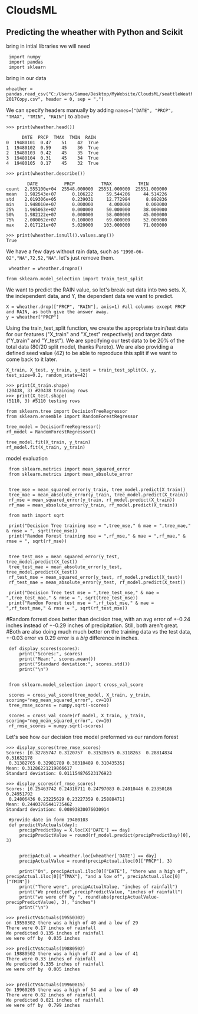 # CloudsML
## Predicting the wheather with Python and Scikit



bring in intial libraries we will need
```
 import numpy
 import pandas
 import sklearn
 ```

bring in our data
 ```
 wheather = pandas.read_csv("C:/Users/Samue/Desktop/MyWebsite/CloudsML/seattleWeather_1948-2017Copy.csv", header = 0, sep = ",")
```
 We can specify headers manually by adding `names=["DATE", "PRCP", "TMAX", "TMIN", "RAIN"]` to above

```
>>> print(wheather.head())

      DATE  PRCP  TMAX  TMIN  RAIN
0  19480101  0.47    51    42  True
1  19480102  0.59    45    36  True
2  19480103  0.42    45    35  True
3  19480104  0.31    45    34  True
4  19480105  0.17    45    32  True
```


```
>>> print(wheather.describe())

        DATE          PRCP          TMAX          TMIN
count  2.555100e+04  25548.000000  25551.000000  25551.000000
mean   1.982543e+07      0.106222     59.544206     44.514226
std    2.019306e+05      0.239031     12.772984      8.892836
min    1.948010e+07      0.000000      4.000000      0.000000
25%    1.965063e+07      0.000000     50.000000     38.000000
50%    1.982122e+07      0.000000     58.000000     45.000000
75%    2.000062e+07      0.100000     69.000000     52.000000
max    2.017121e+07      5.020000    103.000000     71.000000
```


```
>>> print(wheather.isnull().values.any())
True
```

 We have a few days without rain data, such as `"1998-06-02","NA",72,52,"NA"`. let's just remove them.

```
 wheather = wheather.dropna()
 ```


 ```
 from sklearn.model_selection import train_test_split
 ```
 We want to predict the RAIN value, so let's break out data into two sets.
 X, the independent data, and Y, the dependent data we want to predict.
 ```
 X = wheather.drop(["PRCP", "RAIN"], axis=1) #all columns except PRCP and RAIN, as both give the answer away.
 y = wheather["PRCP"]
 ```

 Using the train_test_split function, we create the appropriate train/test data for our features ("X_train" and "X_test" respectively) and target data ("Y_train" and "Y_test"). We are specifying our test data to be 20% of the total data (80/20 split model, thanks Pareto).
 We are also providing a defined seed value (42) to be able to reproduce this split if we want to come back to it later.

 ```
 X_train, X_test, y_train, y_test = train_test_split(X, y, test_size=0.2, random_state=42)

>>> print(X_train.shape)
(20438, 3) #20438 training rows
>>> print(X_test.shape)
(5110, 3) #5110 testing rows
 ```



 ```
 from sklearn.tree import DecisionTreeRegressor
 from sklearn.ensemble import RandomForestRegressor

 tree_model = DecisionTreeRegressor()
 rf_model = RandomForestRegressor()

 tree_model.fit(X_train, y_train)
 rf_model.fit(X_train, y_train)
 ```



 model evaluation

```
 from sklearn.metrics import mean_squared_error
 from sklearn.metrics import mean_absolute_error


 tree_mse = mean_squared_error(y_train, tree_model.predict(X_train))
 tree_mae = mean_absolute_error(y_train, tree_model.predict(X_train))
 rf_mse = mean_squared_error(y_train, rf_model.predict(X_train))
 rf_mae = mean_absolute_error(y_train, rf_model.predict(X_train))

 from math import sqrt

 print("Decision Tree training mse = ",tree_mse," & mae = ",tree_mae," & rmse = ", sqrt(tree_mse))
 print("Random Forest training mse = ",rf_mse," & mae = ",rf_mae," & rmse = ", sqrt(rf_mse))


 tree_test_mse = mean_squared_error(y_test, tree_model.predict(X_test))
 tree_test_mae = mean_absolute_error(y_test, tree_model.predict(X_test))
 rf_test_mse = mean_squared_error(y_test, rf_model.predict(X_test))
 rf_test_mae = mean_absolute_error(y_test, rf_model.predict(X_test))

 print("Decision Tree test mse = ",tree_test_mse," & mae = ",tree_test_mae," & rmse = ", sqrt(tree_test_mse))
 print("Random Forest test mse = ",rf_test_mse," & mae = ",rf_test_mae," & rmse = ", sqrt(rf_test_mse))
```

 #Random forrest does better than decision tree, with an avg error of +-0.24 inches instead of +-0.29 inches of precipitation. Still, both aren't great.
 #Both are also doing much much better on the training data vs the test data, +-0.03 error vs 0.29 error is a *big* difference in inches.




```
 def display_scores(scores):
     print("Scores:", scores)
     print("Mean:", scores.mean())
     print("Standard deviation:", scores.std())
     print("\n")


 from sklearn.model_selection import cross_val_score

 scores = cross_val_score(tree_model, X_train, y_train, scoring="neg_mean_squared_error", cv=10)
 tree_rmse_scores = numpy.sqrt(-scores)

 scores = cross_val_score(rf_model, X_train, y_train, scoring="neg_mean_squared_error", cv=10)
 rf_rmse_scores = numpy.sqrt(-scores)

```

Let's see how our decision tree model preformed vs our random forest
```
>>> display_scores(tree_rmse_scores)
Scores: [0.32785747 0.3120757  0.31520675 0.3118263  0.28814834 0.31632178
 0.31382765 0.32981789 0.30310489 0.31043535]
Mean: 0.31286221219866617
Standard deviation: 0.011154876523176923

>>> display_scores(rf_rmse_scores)
Scores: [0.25463742 0.24316711 0.24797083 0.24010446 0.23350186 0.24951792
 0.24806436 0.23225629 0.23227359 0.25888471]
Mean: 0.24403785441735462
Standard deviation: 0.00893830076030914
```


```
 #provide date in form 19480103
 def predictVsActuals(day):
     precipPredictDay = X.loc[X['DATE'] == day]
     precipPredictValue = round(rf_model.predict(precipPredictDay)[0], 3)


     precipActual = wheather.loc[wheather['DATE'] == day]
     precipActualValue = round(precipActual.iloc[0]["PRCP"], 3)

     print("On", precipActual.iloc[0]["DATE"], "there was a high of", precipActual.iloc[0]["TMAX"], "and a low of", precipActual.iloc[0]["TMIN"])
     print("There were", precipActualValue, "inches of rainfall")
     print("We predicted",precipPredictValue, "inches of rainfall")
     print("we were off by ", round(abs(precipActualValue-precipPredictValue), 3), "inches")
     print("\n")
 ```

```
>>> predictVsActuals(19550302)
on 19550302 there was a high of 40 and a low of 29
There were 0.17 inches of rainfall
We predicted 0.135 inches of rainfall
we were off by  0.035 inches

>>> predictVsActuals(19880502)
on 19880502 there was a high of 47 and a low of 41
There were 0.33 inches of rainfall
We predicted 0.335 inches of rainfall
we were off by  0.005 inches


>>> predictVsActuals(19960815)
On 19960205 there was a high of 54 and a low of 40
There were 0.82 inches of rainfall
We predicted 0.021 inches of rainfall
we were off by  0.799 inches

 ```

